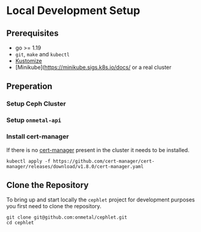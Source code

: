 # Local Development Setup

## Prerequisites

* go >= 1.19
* `git`, `make` and `kubectl`
* [Kustomize](https://kustomize.io/)
* [Minikube](https://minikube.sigs.k8s.io/docs/ or a real cluster

## Preperation

### Setup Ceph Cluster

### Setup `onmetal-api`

### Install cert-manager

If there is no [cert-manager](https://cert-manager.io/docs/) present in the cluster it needs to be installed.

```shell
kubectl apply -f https://github.com/cert-manager/cert-manager/releases/download/v1.8.0/cert-manager.yaml
```

## Clone the Repository

To bring up and start locally the `cephlet` project for development purposes you first need to clone the repository.

```shell
git clone git@github.com:onmetal/cephlet.git
cd cephlet
```
